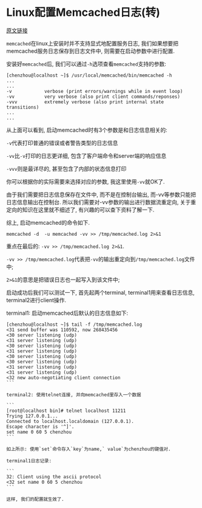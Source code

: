 # Linux配置Memcached日志(转)

[原文链接](http://chenzhou123520.iteye.com/blog/1925209)

`memcached`在linux上安装时并不支持显式地配置服务日志, 我们如果想要把memcached服务日志保存到日志文件中, 则需要在启动参数中进行配置. 

安装好`memcached`后, 我们可以通过`-h`选项查看`memcached`支持的参数: 

```
[chenzhou@localhost ~]$ /usr/local/memcached/bin/memcached -h  
...
...  
-v            verbose (print errors/warnings while in event loop)  
-vv           very verbose (also print client commands/reponses)  
-vvv          extremely verbose (also print internal state transitions)  
...
...
```

从上面可以看到, 启动memcached时有3个参数是和日志信息相关的: 

`-v`代表打印普通的错误或者警告类型的日志信息

`-vv`比`-v`打印的日志更详细, 包含了客户端命令和server端的响应信息

`-vvv`则是最详尽的, 甚至包含了内部的状态信息打印

你可以根据你的实际需要来选择对应的参数, 我这里使用`-vv`就OK了. 

由于我们需要把日志信息保存在文件中, 而不是在控制台输出, 而-vv等参数只能把日志信息输出在控制台. 所以我们需要对-vv参数的输出进行数据流重定向, 关于重定向的知识在这里就不细述了, 有兴趣的可以查下资料了解一下. 

综上, 启动memcached的命令如下. 

```shell
memcached -d  -u memcached -vv >> /tmp/memcached.log 2>&1
```

重点在最后的: `-vv >> /tmp/memcached.log 2>&1`.

`-vv >> /tmp/memcached.log`代表把`-vv`的输出重定向到`/tmp/memcached.log`文件中;

`2>&1`的意思是把错误日志也一起写入到该文件中;

启动成功后我们可以测试一下, 首先起两个terminal, terminal1用来查看日志信息, terminal2进行client操作.

terminal1: 启动memcached后默认的日志信息如下:

````
[chenzhou@localhost ~]$ tail -f /tmp/memcached.log   
<31 send buffer was 110592, now 268435456  
<30 server listening (udp)  
<31 server listening (udp)  
<30 server listening (udp)  
<31 server listening (udp)  
<30 server listening (udp)  
<30 server listening (udp)  
<31 server listening (udp)  
<31 server listening (udp)  
<32 new auto-negotiating client connection
```

terminal2: 使用telnet连接, 并向memcached里存入一个数据

```
[root@localhost bin]# telnet localhost 11211  
Trying 127.0.0.1...  
Connected to localhost.localdomain (127.0.0.1).  
Escape character is '^]'.  
set name 0 60 5 chenzhou
```

如上所示: 使用`set`命令存入`key`为name,` value`为chenzhou的键值对.

terminal1日志记录: 

```
32: Client using the ascii protocol  
<32 set name 0 60 5 chenzhou
```

这样, 我们的配置就生效了. 